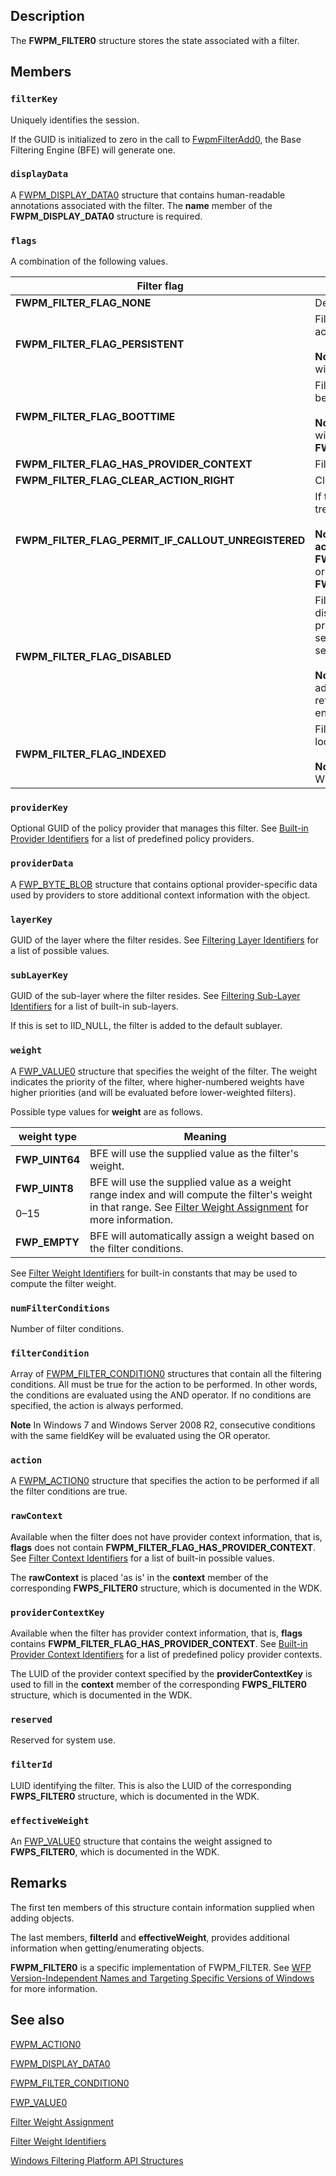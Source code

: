 ## Description

The **FWPM_FILTER0** structure stores the state associated with a filter.

## Members

### `filterKey`

Uniquely identifies the session.

If the GUID is initialized to zero in the call to [FwpmFilterAdd0](https://learn.microsoft.com/windows/win32/api/fwpmu/nf-fwpmu-fwpmfilteradd0), the Base Filtering Engine (BFE) will generate one.

### `displayData`

A [FWPM_DISPLAY_DATA0](https://learn.microsoft.com/windows/win32/api/fwptypes/ns-fwptypes-fwpm_display_data0) structure that contains human-readable annotations associated with the filter. The **name** member of the **FWPM_DISPLAY_DATA0** structure is required.

### `flags`

A combination of the following values.

| Filter flag | Meaning |
| --- | --- |
| **FWPM_FILTER_FLAG_NONE** | Default. |
| **FWPM_FILTER_FLAG_PERSISTENT** | Filter is persistent, that is, it survives across BFE stop/start.<br><br>**Note** This flag cannot be set together with **FWPM_FILTER_FLAG_BOOTTIME**. |
| **FWPM_FILTER_FLAG_BOOTTIME** | Filter is enforced at boot-time, even before BFE starts.<br><br>**Note** This flag cannot be set together with **FWPM_FILTER_FLAG_PERSISTENT**. |
| **FWPM_FILTER_FLAG_HAS_PROVIDER_CONTEXT** | Filter references a provider context. |
| **FWPM_FILTER_FLAG_CLEAR_ACTION_RIGHT** | Clear filter action right. |
| **FWPM_FILTER_FLAG_PERMIT_IF_CALLOUT_UNREGISTERED** | If the callout is not registered, the filter is treated as a permit filter.<br><br>**Note** This flag can be set only if the **action** type is **FWP_ACTION_CALLOUT_TERMINATING** or **FWP_ACTION_CALLOUT_UNKNOWN**. |
| **FWPM_FILTER_FLAG_DISABLED** | Filter is disabled. A provider's filters are disabled when the BFE starts if the provider has no associated Windows service name, or if the associated service is not set to auto-start. <br><br>**Note** This flag cannot be set when adding new filters. It can only be returned by BFE when getting or enumerating filters. |
| **FWPM_FILTER_FLAG_INDEXED** | Filter is indexed to help enable faster lookup during classification.<br><br>**Note** Available only in Windows 8 and Windows Server 2012. |

### `providerKey`

Optional GUID of the policy provider that manages this filter. See [Built-in Provider Identifiers](https://learn.microsoft.com/windows/win32/fwp/built-in-provider-identifiers) for a list of predefined policy providers.

### `providerData`

A [FWP_BYTE_BLOB](https://learn.microsoft.com/windows/win32/api/fwptypes/ns-fwptypes-fwp_byte_blob) structure that contains optional provider-specific data used by providers to store additional context information with the object.

### `layerKey`

GUID of the layer where the filter resides. See [Filtering Layer Identifiers](https://learn.microsoft.com/windows/win32/fwp/management-filtering-layer-identifiers-) for a list of possible values.

### `subLayerKey`

GUID of the sub-layer where the filter resides. See [Filtering Sub-Layer Identifiers](https://learn.microsoft.com/windows/win32/fwp/management-filtering-sublayer-identifiers) for a list of built-in sub-layers.

If this is set to IID_NULL, the filter is added to the default sublayer.

### `weight`

A [FWP_VALUE0](https://learn.microsoft.com/windows/win32/api/fwptypes/ns-fwptypes-fwp_value0) structure that specifies the weight of the filter. The weight indicates the priority of the filter, where higher-numbered weights have higher priorities (and will be evaluated before lower-weighted filters).

Possible type values for **weight** are as follows.

| **weight** type | Meaning |
| --- | --- |
| **FWP_UINT64** | BFE will use the supplied value as the filter's weight. |
| **FWP_UINT8**<br><br>0–15 | BFE will use the supplied value as a weight range index and will compute the filter's weight in that range. See [Filter Weight Assignment](https://learn.microsoft.com/windows/win32/fwp/filter-weight-assignment) for more information. |
| **FWP_EMPTY** | BFE will automatically assign a weight based on the filter conditions. |

See [Filter Weight Identifiers](https://learn.microsoft.com/windows/win32/fwp/filter-weight-identifiers) for built-in constants that may be used to compute the filter weight.

### `numFilterConditions`

Number of filter conditions.

### `filterCondition`

Array of [FWPM_FILTER_CONDITION0](https://learn.microsoft.com/windows/win32/api/fwpmtypes/ns-fwpmtypes-fwpm_filter_condition0) structures that contain all the filtering conditions. All must be true for the action to be performed. In other words, the conditions are evaluated using the AND operator. If no conditions are specified, the action is always performed.

**Note** In Windows 7 and Windows Server 2008 R2, consecutive conditions with the same fieldKey will be evaluated using the OR operator.

### `action`

A [FWPM_ACTION0](https://learn.microsoft.com/windows/win32/api/fwpmtypes/ns-fwpmtypes-fwpm_action0) structure that specifies the action to be performed if all the filter conditions are true.

### `rawContext`

Available when the filter does not have provider context information, that is, **flags** does not contain **FWPM_FILTER_FLAG_HAS_PROVIDER_CONTEXT**. See [Filter Context Identifiers](https://learn.microsoft.com/windows/win32/fwp/filter-context-identifiers) for a list of built-in possible values.

The **rawContext** is placed 'as is' in the **context** member of the corresponding **FWPS_FILTER0** structure, which is documented in the WDK.

### `providerContextKey`

Available when the filter has provider context information, that is, **flags** contains **FWPM_FILTER_FLAG_HAS_PROVIDER_CONTEXT**. See [Built-in Provider Context Identifiers](https://learn.microsoft.com/windows/win32/fwp/built-in-provider-context-identifiers) for a list of predefined policy provider contexts.

 The LUID of the provider context specified by the **providerContextKey** is used to fill in the **context** member of the corresponding **FWPS_FILTER0** structure, which is documented in the WDK.

### `reserved`

Reserved for system use.

### `filterId`

LUID identifying the filter. This is also the LUID of the corresponding
**FWPS_FILTER0** structure, which is documented in the WDK.

### `effectiveWeight`

An [FWP_VALUE0](https://learn.microsoft.com/windows/win32/api/fwptypes/ns-fwptypes-fwp_value0) structure that contains the weight assigned to **FWPS_FILTER0**, which is documented in the WDK.

## Remarks

The first ten members of this structure contain information supplied when adding objects.

The last members, **filterId** and **effectiveWeight**, provides additional information when getting/enumerating objects.

**FWPM_FILTER0** is a specific implementation of FWPM_FILTER. See [WFP Version-Independent Names and Targeting Specific Versions of Windows](https://learn.microsoft.com/windows/win32/fwp/wfp-version-independent-names-and-targeting-specific-versions-of-windows) for more information.

## See also

[FWPM_ACTION0](https://learn.microsoft.com/windows/win32/api/fwpmtypes/ns-fwpmtypes-fwpm_action0)

[FWPM_DISPLAY_DATA0](https://learn.microsoft.com/windows/win32/api/fwptypes/ns-fwptypes-fwpm_display_data0)

[FWPM_FILTER_CONDITION0](https://learn.microsoft.com/windows/win32/api/fwpmtypes/ns-fwpmtypes-fwpm_filter_condition0)

[FWP_VALUE0](https://learn.microsoft.com/windows/win32/api/fwptypes/ns-fwptypes-fwp_value0)

[Filter Weight Assignment](https://learn.microsoft.com/windows/win32/fwp/filter-weight-assignment)

[Filter Weight Identifiers](https://learn.microsoft.com/windows/win32/fwp/filter-weight-identifiers)

[Windows Filtering Platform API Structures](https://learn.microsoft.com/windows/win32/fwp/fwp-structs)